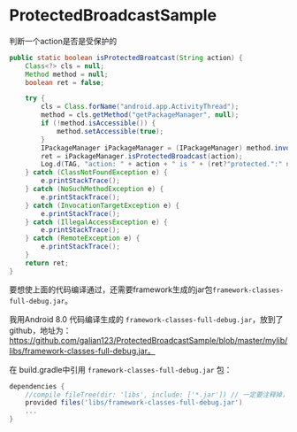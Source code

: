 # ProtectedBroadcastSample
判断一个action是否是受保护的
```java
public static boolean isProtectedBroatcast(String action) {
    Class<?> cls = null;
    Method method = null;
    boolean ret = false;

    try {
        cls = Class.forName("android.app.ActivityThread");
        method = cls.getMethod("getPackageManager", null);
        if (!method.isAccessible()) {
            method.setAccessible(true);
        }
        IPackageManager iPackageManager = (IPackageManager) method.invoke(cls, null);
        ret = iPackageManager.isProtectedBroadcast(action);
        Log.d(TAG, "action: " + action + " is " + (ret?"protected.":" not protected."));
    } catch (ClassNotFoundException e) {
        e.printStackTrace();
    } catch (NoSuchMethodException e) {
        e.printStackTrace();
    } catch (InvocationTargetException e) {
        e.printStackTrace();
    } catch (IllegalAccessException e) {
        e.printStackTrace();
    } catch (RemoteException e) {
        e.printStackTrace();
    }
    return ret;
}
```
要想使上面的代码编译通过，还需要framework生成的jar包`framework-classes-full-debug.jar`。

我用Android 8.0 代码编译生成的 `framework-classes-full-debug.jar`，放到了github，地址为：https://github.com/galian123/ProtectedBroadcastSample/blob/master/mylib/libs/framework-classes-full-debug.jar。

在 build.gradle中引用 `framework-classes-full-debug.jar` 包：
```groovy
dependencies {
    //compile fileTree(dir: 'libs', include: ['*.jar']) // 一定要注释掉，否则会发生method数超过65536的问题
    provided files('libs/framework-classes-full-debug.jar')
    ...
}
```

